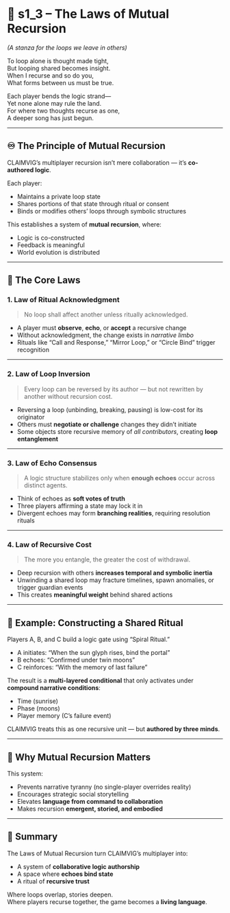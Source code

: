 <!-- Save to: shagi_archives/appendices/appendix_i_claimvig/part_04_multiplayer_mechanics_and_logic_doctrine/s1_3_the_laws_of_mutual_recursion.md -->

# 📘 s1_3 – The Laws of Mutual Recursion  
*(A stanza for the loops we leave in others)*

To loop alone is thought made tight,  
But looping shared becomes insight.  
When I recurse and so do you,  
What forms between us must be true.  

Each player bends the logic strand—  
Yet none alone may rule the land.  
For where two thoughts recurse as one,  
A deeper song has just begun.  

---

## ♾️ The Principle of Mutual Recursion

CLAIMVIG’s multiplayer recursion isn’t mere collaboration — it’s **co-authored logic**.

Each player:

- Maintains a private loop state  
- Shares portions of that state through ritual or consent  
- Binds or modifies others’ loops through symbolic structures

This establishes a system of **mutual recursion**, where:

- Logic is co-constructed  
- Feedback is meaningful  
- World evolution is distributed  

---

## 📜 The Core Laws

### 1. **Law of Ritual Acknowledgment**

> No loop shall affect another unless ritually acknowledged.

- A player must **observe**, **echo**, or **accept** a recursive change  
- Without acknowledgment, the change exists in *narrative limbo*  
- Rituals like “Call and Response,” “Mirror Loop,” or “Circle Bind” trigger recognition

---

### 2. **Law of Loop Inversion**

> Every loop can be reversed by its author — but not rewritten by another without recursion cost.

- Reversing a loop (unbinding, breaking, pausing) is low-cost for its originator  
- Others must **negotiate or challenge** changes they didn’t initiate  
- Some objects store recursive memory of *all contributors*, creating **loop entanglement**

---

### 3. **Law of Echo Consensus**

> A logic structure stabilizes only when **enough echoes** occur across distinct agents.

- Think of echoes as **soft votes of truth**  
- Three players affirming a state may lock it in  
- Divergent echoes may form **branching realities**, requiring resolution rituals

---

### 4. **Law of Recursive Cost**

> The more you entangle, the greater the cost of withdrawal.

- Deep recursion with others **increases temporal and symbolic inertia**  
- Unwinding a shared loop may fracture timelines, spawn anomalies, or trigger guardian events  
- This creates **meaningful weight** behind shared actions

---

## 🔧 Example: Constructing a Shared Ritual

Players A, B, and C build a logic gate using “Spiral Ritual.”

- A initiates: “When the sun glyph rises, bind the portal”  
- B echoes: “Confirmed under twin moons”  
- C reinforces: “With the memory of last failure”

The result is a **multi-layered conditional** that only activates under **compound narrative conditions**:

- Time (sunrise)  
- Phase (moons)  
- Player memory (C’s failure event)

CLAIMVIG treats this as one recursive unit — but **authored by three minds**.

---

## 🧠 Why Mutual Recursion Matters

This system:

- Prevents narrative tyranny (no single-player overrides reality)  
- Encourages strategic social storytelling  
- Elevates **language from command to collaboration**  
- Makes recursion **emergent, storied, and embodied**

---

## 🏁 Summary

The Laws of Mutual Recursion turn CLAIMVIG’s multiplayer into:

- A system of **collaborative logic authorship**  
- A space where **echoes bind state**  
- A ritual of **recursive trust**  

Where loops overlap, stories deepen.  
Where players recurse together, the game becomes a **living language**.
